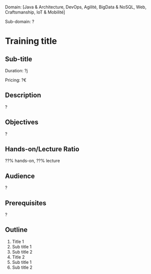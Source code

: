 Domain: [Java & Architecture, DevOps, Agilité, BigData & NoSQL, Web, Craftsmanship, IoT & Mobilité]

Sub-domain: ?

# Training title
## Sub-title

Duration: ?j

Pricing: ?€

## Description

?

## Objectives

?

## Hands-on/Lecture Ratio

??% hands-on, ??% lecture

## Audience

?

## Prerequisites

?

## Outline

1. Title 1
  1. Sub title 1
  1. Sub title 2
1. Title 2
  1. Sub title 1
  1. Sub title 2
